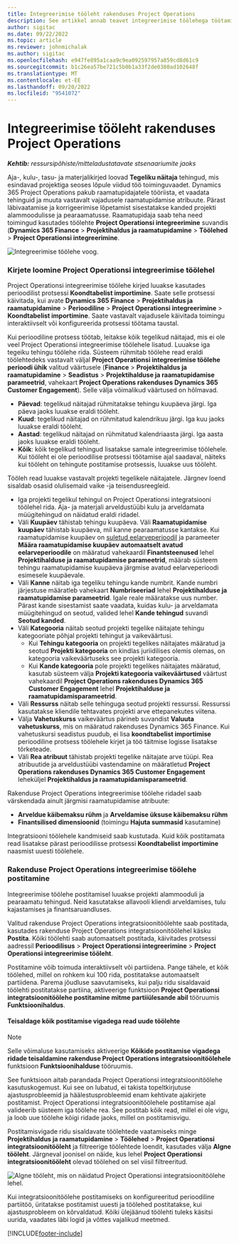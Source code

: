```yaml
---
title: Integreerimise tööleht rakenduses Project Operations
description: See artikkel annab teavet integreerimise töölehega töötamise kohta rakenduses Project Operations.
author: sigitac
ms.date: 09/22/2022
ms.topic: article
ms.reviewer: johnmichalak
ms.author: sigitac
ms.openlocfilehash: e947fe895a1caa9c9ea092597957a859cd8d61c9
ms.sourcegitcommit: b1c26ea57be721c5b0b1a33f2de0380ad102648f
ms.translationtype: MT
ms.contentlocale: et-EE
ms.lasthandoff: 09/20/2022
ms.locfileid: "9541072"
---
```

# <a name="integration-journal-in-project-operations"></a>Integreerimise tööleht rakenduses Project Operations

_**Kehtib:** ressursipõhiste/mitteladustatavate stsenaariumite jaoks_

Aja-, kulu-, tasu- ja materjalikirjed loovad **Tegeliku näitaja** tehingud, mis esindavad projektiga seoses lõpule viidud töö toiminguvaadet. Dynamics 365 Project Operations pakub raamatupidajatele tööriista, et vaadata tehinguid ja muuta vastavalt vajadusele raamatupidamise atribuute. Pärast läbivaatamise ja korrigeerimise lõpetamist sisestatakse kanded projekti alammoodulisse ja pearaamatusse. Raamatupidaja saab teha need toimingud kasutades töölehte **Project Operationsi integreerimine** suvandis (**Dynamics 365 Finance** > **Projektihaldus ja raamatupidamine** > **Töölehed** > **Project Operationsi integreerimine**.

![Integreerimise töölehe voog.](./media/IntegrationJournal.png)

### <a name="create-records-in-the-project-operations-integration-journal"></a>Kirjete loomine Project Operationsi integreerimise töölehel

Project Operationsi integreerimise töölehe kirjed luuakse kasutades perioodilist protsessi **Koondtabelist importimine**. Saate selle protsessi käivitada, kui avate **Dynamics 365 Finance** > **Projektihaldus ja raamatupidamine** > **Perioodiline** > **Project Operationsi integreerimine** > **Koondtabelist importimine**. Saate vastavalt vajadusele käivitada toimingu interaktiivselt või konfigureerida protsessi töötama taustal.

Kui perioodiline protsess töötab, leitakse kõik tegelikud näitajad, mis ei ole veel Project Operationsi integreerimise töölehele lisatud. Luuakse iga tegeiku tehingu töölehe rida.
Süsteem rühmitab töölehe read eraldi töölehtedeks vastavalt väljal **Project Operationsi integreerimise töölehe perioodi ühik** valitud väärtusele (**Finance** > **Projektihaldus ja raamatupidamine** > **Seadistus** > **Projektihalduse ja raamatupidamise parameetrid**, vahekaart **Project Operations rakenduses Dynamics 365 Customer Engagement**). Selle välja võimalikud väärtused on hõlmavad.

  - **Päevad**: tegelikud näitajad rühmitatakse tehingu kuupäeva järgi. Iga päeva jaoks luuakse eraldi tööleht.
  - **Kuud**: tegelikud näitajad on rühmitatud kalendrikuu järgi. Iga kuu jaoks luuakse eraldi tööleht.
  - **Aastad**: tegelikud näitajad on rühmitatud kalendriaasta järgi. Iga aasta jaoks luuakse eraldi tööleht.
  - **Kõik**: kõik tegelikud tehingud lisatakse samale integreerimise töölehele. Kui tööleht ei ole perioodilise protsessi töötamise ajal saadaval, näiteks kui tööleht on tehingute postitamise protsessis, luuakse uus tööleht.

Tööleh read luuakse vastavalt projekti tegelikele näitajatele. Järgnev loend sisaldab osasid olulisemaid vaike -ja teisendusreegleid.

  - Iga projekti tegelikul tehingul on Project Operationsi integratsiooni töölehel rida. Aja- ja materjali arveldustüübi kulu ja arveldamata müügitehingud on näidatud eraldi ridadel.
  - Väli **Kuupäev** tähistab tehingu kuupäeva. Väli **Raamatupidamise kuupäev** tähistab kuupäeva, mil kanne pearaamatusse kantakse. Kui raamatupidamise kuupäev on [suletud eelarveperioodil](/dynamics365/finance/general-ledger/close-general-ledger-at-period-end) ja parameeter **Määra raamatupidamise kuupäev automaatselt avatud eelarveperioodile** on määratud vahekaardil **Finantsteenused** lehel **Projektihalduse ja raamatupidamise parameetrid**, määrab süsteem tehingu raamatupidamise kuupäeva järgmise avatud eelarveperioodi esimesele kuupäevale.
  - Väli **Kanne** näitab iga tegeliku tehingu kande numbrit. Kande numbri järjestuse määratleb vahekaart **Numbriseeriad** lehel **Projektihalduse ja raamatupidamise parameetrid**. Igale reale määratakse uus number. Pärast kande sisestamist saate vaadata, kuidas kulu- ja arveldamata müügitehingud on seotud, valided lehel **Kande tehingud** suvandi **Seotud kanded**.
  - Väli **Kategooria** näitab seotud projekti tegelike näitajate tehingu kategooriate põhjal projekti tehingut ja vaikeväärtusi.
    - Kui **Tehingu kategooria** on projekti tegelikes näitajates määratud ja seotud **Projekti kategooria** on kindlas juriidilises olemis olemas, on kategooria vaikeväärtuseks see projekti kategooria.
    - Kui **Kande kategooria** pole projekti tegelikes näitajates määratud, kasutab süsteem välja **Projekti kategooria vaikeväärtused** väärtust vahekaardil **Project Operations rakenduses Dynamics 365 Customer Engagement** lehel **Projektihalduse ja raamatupidamisparameetrid**.
  - Väli **Ressurss** näitab selle tehinguga seotud projekti ressurssi. Ressurssi kasutatakse kliendile tehtavates projekti arve ettepanekutes viitena.
  - Välja **Vahetuskurss** vaikeväärtus pärineb suvandist **Valuuta vahetuskurss**, mis on määratud rakenduses Dynamics 365 Finance. Kui vahetuskursi seadistus puudub, ei lisa **koondtabelist importimise** perioodiline protsess töölehele kirjet ja töö täitmise logisse lisatakse tõrketeade.
  - Väli **Rea atribuut** tähistab projekti tegelike näitajate arve tüüpi. Rea atribuutide ja arveldustüübi vastendamine on määratletud **Project Operations rakenduses Dynamics 365 Customer Engagement** leheküljel **Projektihaldus ja raamatupidamisparameetrid**.

Rakenduse Project Operations integreerimise töölehe ridadel saab värskendada ainult järgmisi raamatupidamise atribuute:

- **Arveldue käibemaksu rühm** ja **Arveldamise üksuse käibemaksu rühm**
- **Finantsilised dimensioonid** (toimingu **Hajuta summasid** kasutamine)

Integratsiooni töölehele kandmiseid saab kustutada. Kuid kõik postitamata read lisatakse pärast perioodilisse protsessi **Koondtabelist importimine** naasmist uuesti töölehele.

### <a name="post-the-project-operations-integration-journal"></a>Rakenduse Project Operations integreerimise töölehe postitamine

Integreerimise töölehe postitamisel luuakse projekti alammooduli ja pearaamatu tehingud. Neid kasutatakse allavooli kliendi arveldamises, tulu kajastamises ja finantsaruandluses.

Valitud rakenduse Project Operations integratsioonitöölehte saab postitada, kasutades rakenduse Project Operations integratsioonitöölehel käsku **Postita**. Kõiki töölehti saab automaatselt postitada, käivitades protsessi aadressil **Perioodilisus** > **Project Operationsi integreerimine** > **Project Operationsi integreerimise tööleht**.

Postitamine võib toimuda interaktiivselt või partiidena. Pange tähele, et kõik töölehed, millel on rohkem kui 100 rida, postitatakse automaatselt partiidena. Parema jõudluse saavutamiseks, kui palju ridu sisaldavaid töölehti postitatakse partiina, aktiveerige funktsioon **Project Operationsi integratsioonitöölehe postitamine mitme partiiülesande abil** tööruumis **Funktsioonihaldus**. 

#### <a name="transfer-all-lines-that-have-posting-errors-to-a-new-journal"></a>Teisaldage kõik postitamise vigadega read uude töölehte

> [!NOTE]
> Selle võimaluse kasutamiseks aktiveerige **Kõikide postitamise vigadega ridade teisaldamine rakenduse Project Operations integratsioonitöölehele** funktsioon **Funktsioonihalduse** tööruumis.

See funktsioon aitab parandada Project Operationsi integratsioonitöölehe kasutuskogemust. Kui see on lubatud, ei takista topeltkirjutuse ajastusprobleemid ja häälestusprobleemid enam kehtivate ajakirjete postitamist. Project Operationsi integratsioonitöölehele postitamise ajal valideerib süsteem iga töölehe rea. See postitab kõik read, millel ei ole vigu, ja loob uue töölehe kõigi ridade jaoks, millel on postitamisvigu.

Postitamisvigade ridu sisaldavate töölehtede vaatamiseks minge **Projektihaldus ja raamatupidamine** \> **Töölehed** \> **Project Operationsi integratsioonitööleht** ja filtreerige töölehtede loendit, kasutades välja **Algne tööleht**. Järgneval joonisel on näide, kus lehel **Project Operationsi integratsioonitööleht** olevad töölehed on sel viisil filtreeritud.

![Algne tööleht, mis on näidatud Project Operationsi integratsioonitöölehe lehel.](./media/transferLines-originalJournal.png)

Kui integratsioonitöölehe postitamiseks on konfigureeritud perioodiline partiitöö, üritatakse postitamist uuesti ja töölehed postitatakse, kui ajastusprobleem on kõrvaldatud. Kõiki ülejäänud töölehti tuleks käsitsi uurida, vaadates läbi logid ja võttes vajalikud meetmed.

[!INCLUDE[footer-include](../includes/footer-banner.md)]
